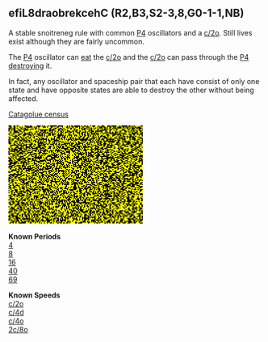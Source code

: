 ## efiL8draobrekcehC (R2,B3,S2-3,8,G0-1-1,NB)

A stable snoitreneg rule with common [P4] oscillators and a [c/2o]. Still lives exist although they are fairly uncommon.

The [P4] oscillator can [eat](INT_1.rle) the [c/2o] and the [c/2o] can pass through the [P4] [destroying](INT_2.rle) it.

In fact, any oscillator and spaceship pair that each have consist of only one state and have opposite states 
are able to destroy the other without being affected.

[Catagolue census](https://catagolue.appspot.com/census/x21x20x13x6x3xr2_b3_s2-3_8_g0-1-1_nb)

![Random Soup](IMG.gif)

**Known Periods** <br>
[4] <br>
[8] <br>
[16] <br>
[40] <br>
[69]

**Known Speeds** <br>
[c/2o] <br>
[c/4d] <br>
[c/4o] <br>
[2c/8o]

[P4]: OSC_1.rle
[4]: OSC_1.rle
[8]: OSC_2.rle
[16]: OSC_3.rle
[40]: OSC_4.rle
[69]: OSC_5.rle

[c/2o]: SHIP_1.rle
[c/4d]: SHIP_2.rle
[c/4o]: SHIP_3.rle
[2c/8o]: SHIP_4.rle
